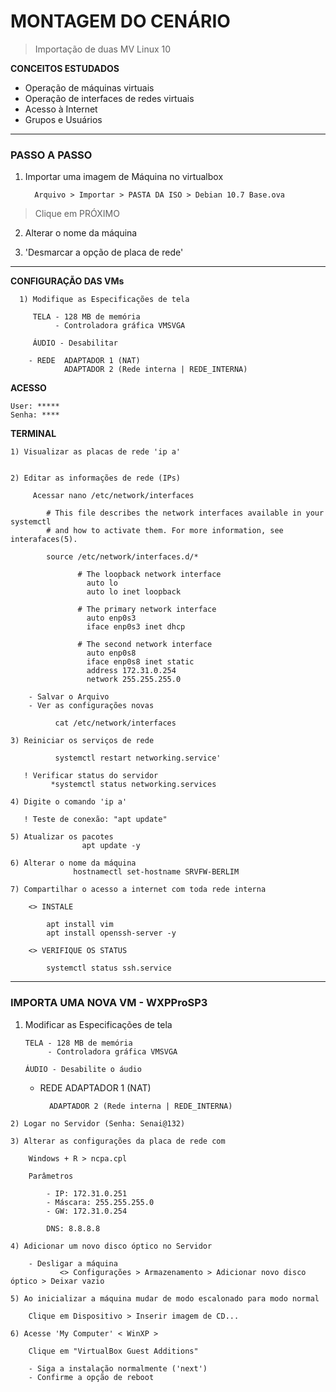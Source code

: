  # MONTAGEM DO CENÁRIO 

 > Importação de duas MV Linux 10 

  **CONCEITOS ESTUDADOS**

   * Operação de máquinas virtuais
   * Operação de interfaces de redes virtuais
   * Acesso à Internet
   *  Grupos e Usuários
 _______________________________________________

### PASSO A PASSO

 1. Importar uma imagem de Máquina no virtualbox
 
          Arquivo > Importar > PASTA DA ISO > Debian 10.7 Base.ova

   > Clique em PRÓXIMO

 2. Alterar o nome da máquina

 
 3. 'Desmarcar a opção de placa de rede'

_____________________________________________	     


**CONFIGURAÇÃO DAS VMs**

      1) Modifique as Especificações de tela

         TELA - 128 MB de memória
              - Controladora gráfica VMSVGA

         ÁUDIO - Desabilitar

        - REDE  ADAPTADOR 1 (NAT)
                ADAPTADOR 2 (Rede interna | REDE_INTERNA)
 
**ACESSO**

    User: *****
    Senha: ****

**TERMINAL**

    1) Visualizar as placas de rede 'ip a'


    2) Editar as informações de rede (IPs)

         Acessar nano /etc/network/interfaces

            # This file describes the network interfaces available in your systemctl
            # and how to activate them. For more information, see interafaces(5).

            source /etc/network/interfaces.d/*

                   # The loopback network interface
                     auto lo
                     auto lo inet loopback

                   # The primary network interface
                     auto enp0s3
                     iface enp0s3 inet dhcp

                   # The second network interface
                     auto enp0s8
                     iface enp0s8 inet static
                     address 172.31.0.254
                     network 255.255.255.0

        - Salvar o Arquivo
        - Ver as configurações novas
   
              cat /etc/network/interfaces

    3) Reiniciar os serviços de rede
           
              systemctl restart networking.service'

       ! Verificar status do servidor 
             *systemctl status networking.services

    4) Digite o comando 'ip a'

       ! Teste de conexão: "apt update"

    5) Atualizar os pacotes
                    apt update -y
 
    6) Alterar o nome da máquina 
                  hostnamectl set-hostname SRVFW-BERLIM

    7) Compartilhar o acesso a internet com toda rede interna

        <> INSTALE

            apt install vim
            apt install openssh-server -y

        <> VERIFIQUE OS STATUS

            systemctl status ssh.service

----------------------------------------------------------------------------------

### IMPORTA UMA NOVA VM - WXPProSP3

  1) Modificar as Especificações de tela

         TELA - 128 MB de memória
              - Controladora gráfica VMSVGA

         ÁUDIO - Desabilite o áudio

        * REDE  ADAPTADOR 1 (NAT)
        
                ADAPTADOR 2 (Rede interna | REDE_INTERNA)


    2) Logar no Servidor (Senha: Senai@132)

    3) Alterar as configurações da placa de rede com

        Windows + R > ncpa.cpl

        Parâmetros

            - IP: 172.31.0.251
            - Máscara: 255.255.255.0
            - GW: 172.31.0.254

            DNS: 8.8.8.8

    4) Adicionar um novo disco óptico no Servidor

        - Desligar a máquina
               <> Configurações > Armazenamento > Adicionar novo disco óptico > Deixar vazio

    5) Ao inicializar a máquina mudar de modo escalonado para modo normal

        Clique em Dispositivo > Inserir imagem de CD...

    6) Acesse 'My Computer' < WinXP >

        Clique em "VirtualBox Guest Additions"

        - Siga a instalação normalmente ('next')
        - Confirme a opção de reboot



 



